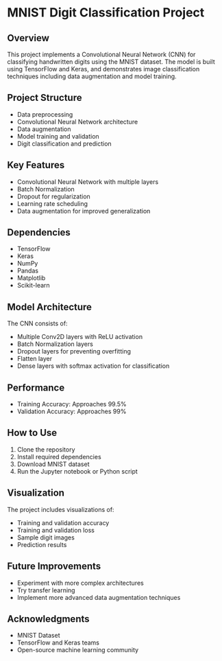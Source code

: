 # MNIST Digit Classification Project

## Overview
This project implements a Convolutional Neural Network (CNN) for classifying handwritten digits using the MNIST dataset. The model is built using TensorFlow and Keras, and demonstrates image classification techniques including data augmentation and model training.

## Project Structure
- Data preprocessing
- Convolutional Neural Network architecture
- Data augmentation
- Model training and validation
- Digit classification and prediction

## Key Features
- Convolutional Neural Network with multiple layers
- Batch Normalization
- Dropout for regularization
- Learning rate scheduling
- Data augmentation for improved generalization

## Dependencies
- TensorFlow
- Keras
- NumPy
- Pandas
- Matplotlib
- Scikit-learn

## Model Architecture
The CNN consists of:
- Multiple Conv2D layers with ReLU activation
- Batch Normalization layers
- Dropout layers for preventing overfitting
- Flatten layer
- Dense layers with softmax activation for classification

## Performance
- Training Accuracy: Approaches 99.5%
- Validation Accuracy: Approaches 99%

## How to Use
1. Clone the repository
2. Install required dependencies
3. Download MNIST dataset
4. Run the Jupyter notebook or Python script

## Visualization
The project includes visualizations of:
- Training and validation accuracy
- Training and validation loss
- Sample digit images
- Prediction results

## Future Improvements
- Experiment with more complex architectures
- Try transfer learning
- Implement more advanced data augmentation techniques

## Acknowledgments
- MNIST Dataset
- TensorFlow and Keras teams
- Open-source machine learning community
